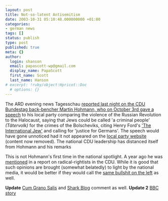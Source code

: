 ```yaml
---
layout: post
title: Not-so-latent Antisemitism
date: 2003-10-31 05:10:48.000000000 +01:00
categories:
- german news
tags: []
status: publish
type: post
published: true
meta: {}
author:
  login: shanson
  email: papascott-wp@gmail.com
  display_name: PapaScott
  first_name: Scott
  last_name: Hanson
# excerpt: !ruby/object:Hpricot::Doc
  # options: {}
---
```

<p>The ARD evening news Tagesschau <a title="tagesschau.de : CDU-Abgeordneter nennt Juden "Tätervolk"" href="http://www.tagesschau.de/aktuell/meldungen/0,1185,OID2535334_REF1,00.html">reported last night on the CDU Bundestag back-bencher Martin Hohmann, who on October 3rd gave a <a title="tagesschau.de : Vollständige Rede Hohmanns" href="http://www.tagesschau.de/aktuell/meldungen/0,1185,OID2535644,00.html">speech</a> to his local party comparing the violence of the Russian Revolution to the Halocaust, saying that Jews could be called 'a criminal people' <em>(Tätervolk)</em> for the crimes of the Bolscheviks, citing Henry Ford's <a title="Anti-Semitism of 1920's Revived on Web - The International Jew" href="http://www.adl.org/special_reports/ij/intro.asp">'The International Jew'</a> and calling for 'justice for Germans'. The speech would have gone unnoticed had it not appeared on the <a title="CDU Gemeindeverband Neuhof - Zukunft hat einen Namen" href="http://www.cdu-neuhof.de/">local party website</a> (content now removed). The national CDU leadership has distanced itself from Hohmann and his remarks</p>
<p>This is not Hohmann's first time in the national spotlight. A year ago he was <a title="'Gerechtigkeit für Deutschland': Martin Hohmann zum Nationalfeiertag" href="http://www.hagalil.com/archiv/2003/10/hohmann.htm">mentioned</a> in a report on radical-rightists in the CDU. While it is good that such opinions are brought (somewhat belatedly) to light by the national media, it would be better if they would call the <a title="telepolis: Antiglobalisierungsbewegung und Antisemitismus" href="http://www.heise.de/tp/deutsch/inhalt/co/12485/1.html">same bullshit on the left</a> as well.</p>
<p><b>Update</b> <a title="Cum Grano Salis" href="http://cumgranosalis.blogspot.com/2003_10_26_cumgranosalis_archive.html#106757510293390048">Cum Grano Salis</a> and <a title="Shark Blog: German Anti-Semitism File" href="http://www.usefulwork.com/shark/archives/001187.html#001187">Shark Blog</a> comment as well. <b>Update 2</b> <a title="BBC NEWS | Europe | German MP sparks Jewish row" href="http://news.bbc.co.uk/2/hi/europe/3230223.stm">BBC story</a></p>
